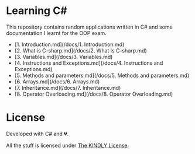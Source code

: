 # Learning C# 
This repository contains random applications written in C# and some
documentation I learnt for the OOP exam.

 - [1. Introduction.md](/docs/1. Introduction.md)
 - [2. What is C-sharp.md](/docs/2. What is C-sharp.md)
 - [3. Variables.md](/docs/3. Variables.md)
 - [4. Instructions and Exceptions.md](/docs/4. Instructions and Exceptions.md)
 - [5. Methods and parameters.md](/docs/5. Methods and parameters.md)
 - [6. Arrays.md](/docs/6. Arrays.md)
 - [7. Inheritance.md](/docs/7. Inheritance.md)
 - [8. Operator Overloading.md](/docs/8. Operator Overloading.md)

# License
Developed with C# and :broken_heart:.

All the stuff is licensed under [The KINDLY License](http://ionicabizau.github.io/kindly-license/?author=Ionic%C4%83%20Biz%C4%83u%20%3Cbizauionica@gmail.com%3E&year=2015).
